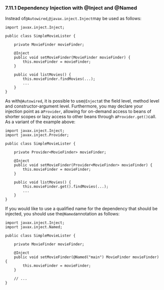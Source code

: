### 7.11.1 Dependency Injection with @Inject and @Named

Instead of`@Autowired`,`@javax.inject.Inject`may be used as follows:

```
import javax.inject.Inject;

public class SimpleMovieLister {

    private MovieFinder movieFinder;

    @Inject
    public void setMovieFinder(MovieFinder movieFinder) {
        this.movieFinder = movieFinder;
    }

    public void listMovies() {
        this.movieFinder.findMovies(...);
        ...
    }
}
```

As with`@Autowired`, it is possible to use`@Inject`at the field level, method level and constructor-argument level. Furthermore, you may declare your injection point as a`Provider`, allowing for on-demand access to beans of shorter scopes or lazy access to other beans through a`Provider.get()`call. As a variant of the example above:

```
import javax.inject.Inject;
import javax.inject.Provider;

public class SimpleMovieLister {

    private Provider<MovieFinder> movieFinder;

    @Inject
    public void setMovieFinder(Provider<MovieFinder> movieFinder) {
        this.movieFinder = movieFinder;
    }

    public void listMovies() {
        this.movieFinder.get().findMovies(...);
        ...
    }
}
```

If you would like to use a qualified name for the dependency that should be injected, you should use the`@Named`annotation as follows:

```
import javax.inject.Inject;
import javax.inject.Named;

public class SimpleMovieLister {

    private MovieFinder movieFinder;

    @Inject
    public void setMovieFinder(@Named("main") MovieFinder movieFinder) {
        this.movieFinder = movieFinder;
    }

    // ...
}
```



